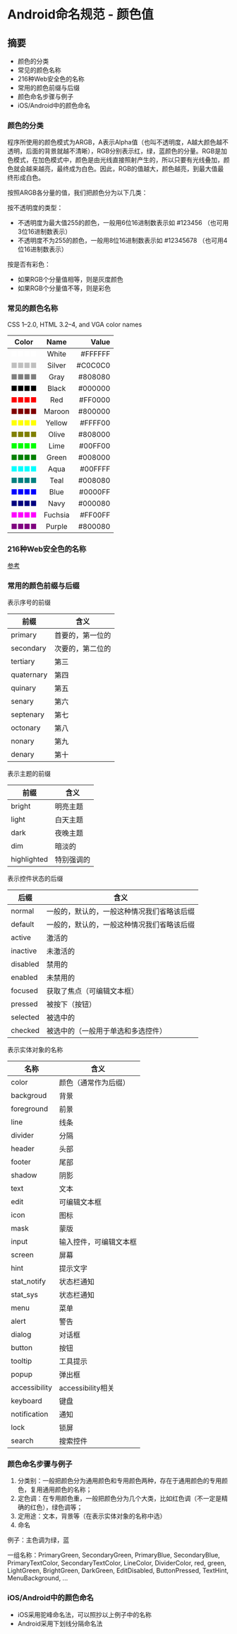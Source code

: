 # Android命名规范 - 颜色值

## 摘要

* 颜色的分类
* 常见的颜色名称
* 216种Web安全色的名称
* 常用的颜色前缀与后缀
* 颜色命名步骤与例子
* iOS/Android中的颜色命名

### 颜色的分类

程序所使用的颜色模式为ARGB，A表示Alpha值（也叫不透明度，A越大颜色越不透明，后面的背景就越不清晰），RGB分别表示红，绿，蓝颜色的分量。RGB是加色模式，在加色模式中，颜色是由光线直接照射产生的，所以只要有光线叠加，颜色就会越来越亮，最终成为白色。因此，RGB的值越大，颜色越亮，到最大值最终形成白色。

按照ARGB各分量的值，我们把颜色分为以下几类：

按不透明度的类型：

* 不透明度为最大值255的颜色，一般用6位16进制数表示如 #123456 （也可用3位16进制数表示）
* 不透明度不为255的颜色，一般用8位16进制数表示如 #12345678 （也可用4位16进制数表示）

按是否有彩色：

* 如果RGB个分量值相等，则是灰度颜色
* 如果RGB个分量值不等，则是彩色

### 常见的颜色名称

CSS 1–2.0, HTML 3.2–4, and VGA color names

| Color                                   | Name    | Value |
| --------------------------------------- |:-------:| ------:|
| <span style="color:#FFFFFF">■■■■</span> | White   | #FFFFFF
| <span style="color:#C0C0C0">■■■■</span> | Silver  | #C0C0C0
| <span style="color:#808080">■■■■</span> | Gray    | #808080
| <span style="color:#000000">■■■■</span> | Black   | #000000
| <span style="color:#FF0000">■■■■</span> | Red     | #FF0000
| <span style="color:#800000">■■■■</span> | Maroon  | #800000
| <span style="color:#FFFF00">■■■■</span> | Yellow  | #FFFF00
| <span style="color:#808000">■■■■</span> | Olive   | #808000
| <span style="color:#00FF00">■■■■</span> | Lime    | #00FF00
| <span style="color:#008000">■■■■</span> | Green   | #008000
| <span style="color:#00FFFF">■■■■</span> | Aqua    | #00FFFF
| <span style="color:#008080">■■■■</span> | Teal    | #008080
| <span style="color:#0000FF">■■■■</span> | Blue    | #0000FF
| <span style="color:#000080">■■■■</span> | Navy    | #000080
| <span style="color:#FF00FF">■■■■</span> | Fuchsia | #FF00FF
| <span style="color:#800080">■■■■</span> | Purple  | #800080

### 216种Web安全色的名称

[参考](https://en.wikipedia.org/wiki/Web_colors)

### 常用的颜色前缀与后缀

表示序号的前缀

| 前缀            | 含义 |
|----------------|-------------------------------------------------------------|
| primary        | 首要的，第一位的
| secondary      | 次要的，第二位的
| tertiary       | 第三
| quaternary     | 第四
| quinary        | 第五
| senary         | 第六
| septenary      | 第七
| octonary       | 第八
| nonary         | 第九
| denary         | 第十

表示主题的前缀

| 前缀            | 含义 |
|----------------|-------------------------------------------------------------|
| bright         | 明亮主题
| light          | 白天主题
| dark           | 夜晚主题
| dim            | 暗淡的
| highlighted    | 特别强调的

表示控件状态的后缀

| 后缀            | 含义 |
|----------------|-------------------------------------------------------------|
| normal         | 一般的，默认的，一般这种情况我们省略该后缀
| default        | 一般的，默认的，一般这种情况我们省略该后缀
| active         | 激活的
| inactive       | 未激活的
| disabled       | 禁用的
| enabled        | 未禁用的
| focused        | 获取了焦点（可编辑文本框）
| pressed        | 被按下（按钮）
| selected       | 被选中的
| checked        | 被选中的（一般用于单选和多选控件）

表示实体对象的名称

| 名称            | 含义 |
|----------------|-------------------------------------------------------------|
| color          | 颜色（通常作为后缀）
| backgroud      | 背景
| foreground     | 前景
| line           | 线条
| divider        | 分隔
| header         | 头部
| footer         | 尾部
| shadow         | 阴影
| text           | 文本
| edit           | 可编辑文本框
| icon           | 图标
| mask           | 蒙版
| input          | 输入控件，可编辑文本框
| screen         | 屏幕
| hint           | 提示文字
| stat_notify    | 状态栏通知
| stat_sys       | 状态栏通知
| menu           | 菜单
| alert          | 警告
| dialog         | 对话框
| button         | 按钮
| tooltip        | 工具提示
| popup          | 弹出框
| accessibility  | accessibility相关
| keyboard       | 键盘
| notification   | 通知
| lock           | 锁屏
| search         | 搜索控件


### 颜色命名步骤与例子

1. 分类别：一般把颜色分为通用颜色和专用颜色两种，存在于通用颜色的专用颜色，复用通用颜色的名称；
2. 定色调：在专用颜色重，一般把颜色分为几个大类，比如红色调（不一定是精确的红色），绿色调等；
3. 定用途：文本，背景等（在表示实体对象的名称中选）
4. 命名

例子：主色调为绿，蓝

一组名称：PrimaryGreen, SecondaryGreen, PrimaryBlue, SecondaryBlue, PrimaryTextColor, SecondaryTextColor, LineColor, DividerColor, red, green, LightGreen, BrightGreen, DarkGreen, EditDisabled, ButtonPressed, TextHint, MenuBackground, ...

###  iOS/Android中的颜色命名

* iOS采用驼峰命名法，可以照抄以上例子中的名称
* Android采用下划线分隔命名法


